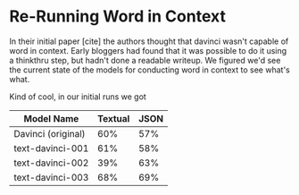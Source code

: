 # Re-Running Word in Context

In their initial paper [cite] the authors thought that davinci wasn't capable of word in context. Early bloggers had found that it was possible to do it using a thinkthru step, but hadn't done a readable writeup. We figured we'd see the current state of the models for conducting word in context to see what's what.

Kind of cool, in our initial runs we got

| Model Name         | Textual | JSON |
| ------------------ | ------- | ---- |
| Davinci (original) | 60%     | 57%  |
| text-davinci-001   | 61%     | 58%  |
| text-davinci-002   | 39%     | 63%  |
| text-davinci-003   | 68%     | 69%  |
